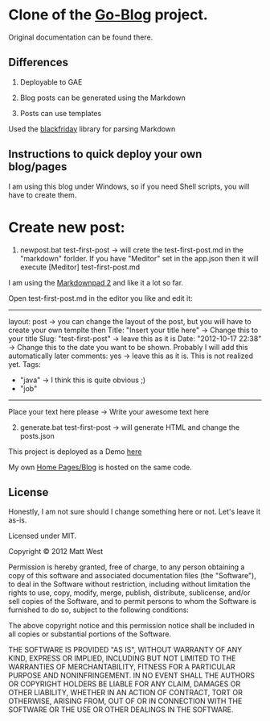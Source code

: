 # Clone of the [Go-Blog](https://github.com/matt-west/go-blog) project.

Original documentation can be found there.

## Differences

1) Deployable to GAE

2) Blog posts can be generated using the Markdown

3) Posts can use templates

Used the [blackfriday](https://github.com/russross/blackfriday) library for parsing Markdown

## Instructions to quick deploy your own blog/pages

I am using this blog under Windows, so if you need Shell scripts, you will have to create them.

# Create new post: 

1) newpost.bat test-first-post -> will crete the test-first-post.md in the "markdown" forlder.
If you have "Meditor" set in the app.json then it will execute [Meditor] test-first-post.md

I am using the [Markdownpad 2](http://markdownpad.com/) and like it a lot so far.

Open test-first-post.md in the editor you like and edit it:

------
layout: post -> you can change the layout of the post, but you will have to create your own templte then
Title: "Insert your title here" -> Change this to your title
Slug: "test-first-post" -> leave this as it is
Date: "2012-10-17 22:38" -> Change this to the date you want to be shown. Probably I will add this automatically later
comments: yes -> leave this as it is. This is not realized yet. 
Tags:
- "java" -> I think this is quite obvious ;)
- "job"
------
Place your text here please -> Write your awesome text here

2) generate.bat test-first-post -> will generate HTML and change the posts.json

This project is deployed as a Demo [here](http://go-blog-gae.appspot.com/)

My own [Home Pages/Blog](http://konakov.info) is hosted on the same code.

## License

Honestly, I am not sure should I change something here or not. Let's leave it as-is.

Licensed under MIT.

Copyright &copy; 2012 Matt West

Permission is hereby granted, free of charge, to any person obtaining a copy of this software and associated documentation files (the "Software"), to deal in the Software without restriction, including without limitation the rights to use, copy, modify, merge, publish, distribute, sublicense, and/or sell copies of the Software, and to permit persons to whom the Software is furnished to do so, subject to the following conditions:

The above copyright notice and this permission notice shall be included in all copies or substantial portions of the Software.

THE SOFTWARE IS PROVIDED "AS IS", WITHOUT WARRANTY OF ANY KIND, EXPRESS OR IMPLIED, INCLUDING BUT NOT LIMITED TO THE WARRANTIES OF MERCHANTABILITY, FITNESS FOR A PARTICULAR PURPOSE AND NONINFRINGEMENT. IN NO EVENT SHALL THE AUTHORS OR COPYRIGHT HOLDERS BE LIABLE FOR ANY CLAIM, DAMAGES OR OTHER LIABILITY, WHETHER IN AN ACTION OF CONTRACT, TORT OR OTHERWISE, ARISING FROM, OUT OF OR IN CONNECTION WITH THE SOFTWARE OR THE USE OR OTHER DEALINGS IN THE SOFTWARE.